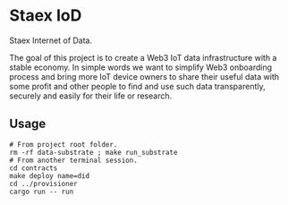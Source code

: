 # Staex IoD

Staex Internet of Data.

The goal of this project is to create a Web3 IoT data infrastructure with a stable economy. In simple words we want to simplify Web3 onboarding process and bring more IoT device owners to share their useful data with some profit and other people to find and use such data transparently, securely and easily for their life or research.

## Usage

```shell
# From project root folder.
rm -rf data-substrate ; make run_substrate
# From another terminal session.
cd contracts
make deploy name=did
cd ../provisioner
cargo run -- run
```

